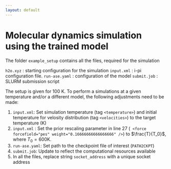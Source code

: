 ```yaml
---
layout: default
---
```


# Molecular dynamics simulation using the trained model

The folder `example_setup` contains all the files, required for the simulation

`h2o.xyz` : starting configuration for the simulation
`input.xml` : i-pi configuration file.
`run-ase.yaml` : configuration of the model
`submit.job` : SLURM submission script

The setup is given for 100 K. To perform a simulations at a given temperature and/or a different model, the following adjustments need to be made: 

1) `input.xml`:  Set simulation temperature (tag `<temperature>`) and  initial temperature for velosity distribution (tag `<velocities>`) to the target temperature (K)
2) `input.xml` : Set the prior rescaling parameter  in line 27 (` <force forcefield="pes" weight="0.16666666666666666" />`) to $\frac{T}{T_0}$, where $T_0=600 \text{K}$.
3) `run-ase.yaml`:  Set path to the checkpoint file of interest (`PATH2CKPT`)
4) `submit.job`: Update to reflect the computational resources available
5)  In all the files, replace string `socket_address` with a unique socket address 


